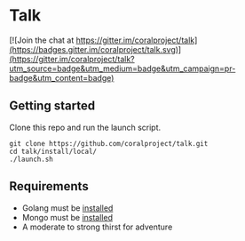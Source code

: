 # Talk

[![Join the chat at https://gitter.im/coralproject/talk](https://badges.gitter.im/coralproject/talk.svg)](https://gitter.im/coralproject/talk?utm_source=badge&utm_medium=badge&utm_campaign=pr-badge&utm_content=badge)

## Getting started

Clone this repo and run the launch script.

```
git clone https://github.com/coralproject/talk.git
cd talk/install/local/
./launch.sh
```

## Requirements

* Golang must be [installed](https://golang.org/doc/install)
* Mongo must be [installed](https://docs.mongodb.com/manual/installation/)
* A moderate to strong thirst for adventure

